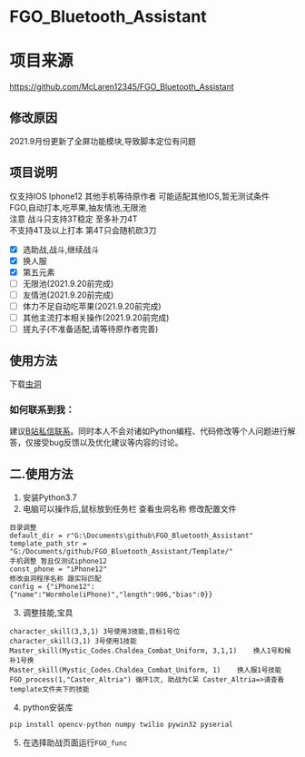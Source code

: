 ﻿# FGO_Bluetooth_Assistant
# 项目来源
https://github.com/McLaren12345/FGO_Bluetooth_Assistant
## 修改原因
2021.9月份更新了全屏功能模块,导致脚本定位有问题
## 项目说明
仅支持IOS Iphone12 其他手机等待原作者 可能适配其他IOS,暂无测试条件  
FGO,自动打本,吃苹果,抽友情池,无限池  
注意 战斗只支持3T稳定 至多补刀4T  
不支持4T及以上打本  第4T只会随机砍3刀
- [x] 选助战,战斗,继续战斗
- [x] 换人服
- [x] 第五元素
- [ ] 无限池(2021.9.20前完成)
- [ ] 友情池(2021.9.20前完成)
- [ ] 体力不足自动吃苹果(2021.9.20前完成)
- [ ] 其他主流打本相关操作(2021.9.20前完成)
- [ ] 搓丸子(不准备适配,请等待原作者完善)
## 使用方法
下载[虫洞](https://er.run/)

### 如何联系到我：
建议[B站私信联系](https://space.bilibili.com/6096019)。同时本人不会对诸如Python编程、代码修改等个人问题进行解答，仅接受bug反馈以及优化建议等内容的讨论。

## 二.使用方法
1. 安装Python3.7  
2. 电脑可以操作后,鼠标放到任务栏 查看虫洞名称 修改配置文件 
```
目录调整
default_dir = r"G:\Documents\github\FGO_Bluetooth_Assistant"
template_path_str = "G:/Documents/github/FGO_Bluetooth_Assistant/Template/"
手机调整 暂且仅测试iphone12
const_phone = "iPhone12" 
修改虫洞程序名称 跟实际匹配
config = {"iPhone12":{"name":"Wormhole(iPhone)","length":906,"bias":0}}
``` 
3. 调整技能,宝具  
```
character_skill(3,3,1) 3号使用3技能,目标1号位
character_skill(3,1) 3号使用1技能
Master_skill(Mystic_Codes.Chaldea_Combat_Uniform, 3,1,1)    换人1号和候补1号换
Master_skill(Mystic_Codes.Chaldea_Combat_Uniform, 1)    换人服1号技能
FGO_process(1,"Caster_Altria") 循环1次, 助战为C呆 Caster_Altria=>请查看template文件夹下的技能
```
4. python安装库
```
pip install opencv-python numpy twilio pywin32 pyserial
```
5. 在选择助战页面运行`FGO_func`

